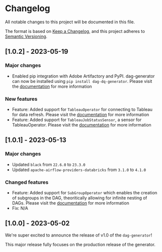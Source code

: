 # Changelog

All notable changes to this project will be documented in this file.

The format is based on [Keep a Changelog](https://keepachangelog.com/en/1.0.0/),
and this project adheres to [Semantic Versioning](https://semver.org/spec/v2.0.0.html).

## [1.0.2] - 2023-05-19

### Major changes
- Enabled pip integration with Adobe Artifactory and PyPI. dag-generator can now be installed using `pip install dag-dq-generator`. Please visit the [documentation](https://wiki.corp.adobe.com/pages/viewpage.action?pageId=2849653154#Implementation&Use-Setup&Installation) for more information

### New features
- Feature: Added support for `TableauOperator` for connecting to Tableau for data refresh. Please visit the [documentation](https://wiki.corp.adobe.com/pages/viewpage.action?pageId=2849653154#Implementation&Use-TableauOperator) for more information
- Feature: Added support for `TableauJobStatusSensor`, a sensor for TableauOperator. Please visit the [documentation](https://wiki.corp.adobe.com/pages/viewpage.action?pageId=2849653154#Implementation&Use-TableauJobStatusSensor) for more information

## [1.0.1] - 2023-05-13

### Major changes
- Updated `black` from `22.6.0` to `23.3.0`
- Updated `apache-airflow-providers-databricks` from `3.1.0` to `4.1.0`

### Changed features
- Feature: Added support for `SubGroupOperator` which enables the creation of subgroups in the DAG, theoritically allowing for infinite nesting of DAGs. Please visit the [documentation](https://wiki.corp.adobe.com/pages/viewpage.action?pageId=2849653154#Implementation&Use-SubGroupOperator) for more information
- Fix: N/A

## [1.0.0] - 2023-05-02

We're super excited to announce the release of v1.0 of the `dag-generator`!

This major release fully focuses on the production release of the generator.